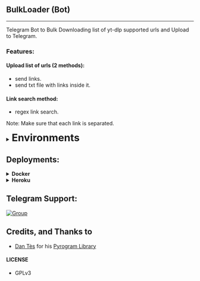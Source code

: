 ## BulkLoader (Bot)

---

Telegram Bot to Bulk Downloading list of yt-dlp supported urls and Upload to Telegram.

### Features:

#### Upload list of urls (2 methods):

- send links.
- send txt file with links inside it.

#### Link search method:

- regex link search.

Note: Make sure that each link is separated.

<details>
<summary>
    <b style="font-size: 27px"> Environments </b>
</summary>
<br>

`API_HASH`: Get this from my.telegram.org

`APP_ID`: Get this from my.telegram.org

`BOT_TOKEN`: Get this from @BotFather on Telegram.

`AS_ZIP`: Set this to `true` if you want the bot to zip downloaded files before uploading. Default to `false`

</details>

## Deployments:

<details>
<summary>
    <b> Docker </b>
</summary>
<br>

Install Docker

`/bin/bash -c "$(curl -fsSL https://git.io/JDGfm)"`

Refresh User State

`sudo su -l $USER`

Running Docker Server

`docker run -d -e API_HASH=abc -e APP_ID=123 -e BOT_TOKEN="123:abc" -e OWNER_ID=12345678 -e AS_ZIP=false xgorn/bulkloader:latest`

</details>

<details>
<summary>
    <b> Heroku </b>
</summary>
<br>

<a href="https://www.heroku.com/deploy"><img src="https://www.herokucdn.com/deploy/button.svg" alt="Deploy"></a>

</details>

## Telegram Support:

[![Group](https://img.shields.io/badge/TG-Group-30302f?style=flat&logo=telegram)](https://t.me/WeebProgrammer)

## Credits, and Thanks to

- [Dan Tès](https://t.me/haskell) for his [Pyrogram Library](https://github.com/pyrogram/pyrogram)

#### LICENSE

- GPLv3
